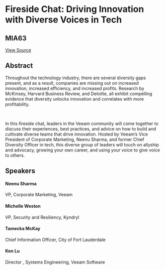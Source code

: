 # Fireside Chat: Driving Innovation with Diverse Voices in Tech
## MIA63
[View Source](https://connect.veeam.com/flow/veeam/veeamon2023/attendeeportal/page/sessioncatalog/session/1684278243722001XLrY)

## Abstract
Throughout the technology industry, there are several diversity gaps present, and as a result, companies are missing out on increased innovation, increased efficiency, and increased profits. Research by McKinsey, Harvard Business Review, and Deloitte, all exhibit compelling evidence that diversity unlocks innovation and correlates with more profitability.

 

In this fireside chat, leaders in the Veeam community will come together to discuss their experiences, best practices, and advice on how to build and cultivate diverse teams that drive innovation. Hosted by Veeam’s Vice President of Corporate Marketing, Neenu Sharma, and former Chief Diversity Officer in tech, this diverse group of leaders will touch on allyship and advocacy, growing your own career, and using your voice to give voice to others.


## Speakers
#### Neenu Sharma
VP, Corporate Marketing, Veeam
#### Michelle Weston
VP, Security and Resiliency, Kyndryl
#### Tamecka McKay
Chief Information Officer, City of Fort Lauderdale
#### Ken Lu
Director , Systems Engineering, Veeam Software